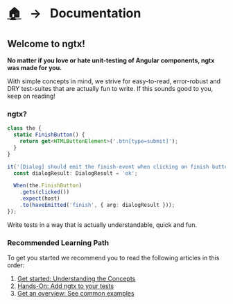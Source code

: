 [home]: ../README.md
[overview]: ./built-in.md
[getstarted]: ./ngtx.md
[addngtx]: ./add-ngtx.md
[examples]: ./examples.md
[extensionfns]: ./extending.md

# [🏠][home] &nbsp; → &nbsp; Documentation

## Welcome to ngtx!

**No matter if you love or hate unit-testing of Angular components, ngtx was made for you.**

With simple concepts in mind, we strive for easy-to-read, error-robust and DRY test-suites that are actually fun to write. If this sounds good to you, keep on reading!

### ngtx?

```ts
class the {
  static FinishButton() {
    return get<HTMLButtonElement>('.btn[type=submit]');
  }
}

it('[Dialog] should emit the finish-event when clicking on finish button', () => {
  const dialogResult: DialogResult = 'ok';

  When(the.FinishButton)
    .gets(clicked())
    .expect(host)
    .to(haveEmitted('finish', { arg: dialogResult }));
});
```

Write tests in a way that is actually understandable, quick and fun.

### Recommended Learning Path

To get you started we recommend you to read the following articles in this order:

1. [Get started: Understanding the Concepts][getstarted]
2. [Hands-On: Add ngtx to your tests][addngtx]
3. [Get an overview: See common examples][examples]
